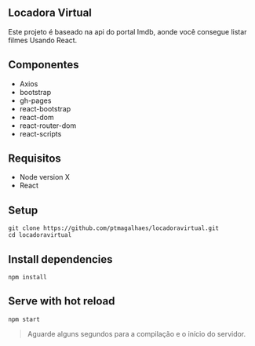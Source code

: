 ## Locadora Virtual

Este projeto é baseado na api do portal Imdb, aonde você consegue listar filmes Usando React.

## Componentes

* Axios
* bootstrap
* gh-pages
* react-bootstrap
* react-dom
* react-router-dom
* react-scripts

## Requisitos 

* Node version X
* React

## Setup

```
git clone https://github.com/ptmagalhaes/locadoravirtual.git
cd locadoravirtual
```

## Install dependencies

```
npm install
```

## Serve with hot reload

```
npm start
```

> Aguarde alguns segundos para a compilação e o início do servidor.